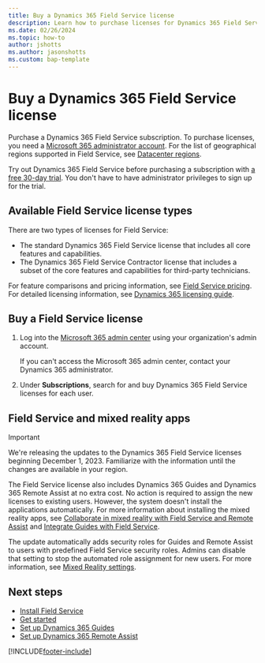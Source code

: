 ```yaml
---
title: Buy a Dynamics 365 Field Service license
description: Learn how to purchase licenses for Dynamics 365 Field Service.
ms.date: 02/26/2024
ms.topic: how-to
author: jshotts
ms.author: jasonshotts
ms.custom: bap-template
---
```


# Buy a Dynamics 365 Field Service license

Purchase a Dynamics 365 Field Service subscription. To purchase licenses, you need a [Microsoft 365 administrator account](https://www.microsoft.com/microsoft-365/business/office-365-administration).
For the list of geographical regions supported in Field Service, see [Datacenter regions](/power-platform/admin/new-datacenter-regions).

Try out Dynamics 365 Field Service before purchasing a subscription with [a free 30-day trial](trial-signup.md). You don't have to have administrator privileges to sign up for the trial.

## Available Field Service license types

There are two types of licenses for Field Service:

- The standard Dynamics 365 Field Service license that includes all core features and capabilities.
- The Dynamics 365 Field Service Contractor license that includes a subset of the core features and capabilities for third-party technicians.

For feature comparisons and pricing information, see [Field Service pricing](https://dynamics.microsoft.com/field-service/pricing/). For detailed licensing information, see [Dynamics 365 licensing guide](https://go.microsoft.com/fwlink/?LinkId=2090495).

## Buy a Field Service license

1. Log into the [Microsoft 365 admin center](https://admin.microsoft.com/AdminPortal/Home) using your organization's admin account.

   If you can't access the Microsoft 365 admin center, contact your Dynamics 365 administrator.

1. Under **Subscriptions**, search for and buy Dynamics 365 Field Service licenses for each user.

## Field Service and mixed reality apps

> [!IMPORTANT]
> We're releasing the updates to the Dynamics 365 Field Service licenses beginning December 1, 2023. Familiarize with the information until the changes are available in your region.

The Field Service license also includes Dynamics 365 Guides and Dynamics 365 Remote Assist at no extra cost. No action is required to assign the new licenses to existing users. However, the system doesn't install the applications automatically. For more information about installing the mixed reality apps, see [Collaborate in mixed reality with Field Service and Remote Assist](remote-assist-hololens.md) and [Integrate Guides with Field Service](mixed-reality-guides-integration.md).

The update automatically adds security roles for Guides and Remote Assist to users with predefined Field Service security roles. Admins can disable that setting to stop the automated role assignment for new users. For more information, see [Mixed Reality settings](configure-default-settings.md#mixed-reality-settings).

## Next steps

- [Install Field Service](install-field-service.md)
- [Get started](field-service-get-started.md)
- [Set up Dynamics 365 Guides](mixed-reality-guides-integration.md)
- [Set up Dynamics 365 Remote Assist](remote-assist-hololens.md)

[!INCLUDE[footer-include](../includes/footer-banner.md)]
